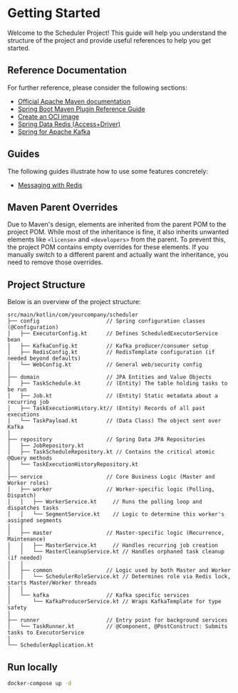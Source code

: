 # Getting Started

Welcome to the Scheduler Project! This guide will help you understand the structure of the project and provide useful references to help you get started.

## Reference Documentation

For further reference, please consider the following sections:

- [Official Apache Maven documentation](https://maven.apache.org/guides/index.html)
- [Spring Boot Maven Plugin Reference Guide](https://docs.spring.io/spring-boot/3.5.6/maven-plugin)
- [Create an OCI image](https://docs.spring.io/spring-boot/3.5.6/maven-plugin/build-image.html)
- [Spring Data Redis (Access+Driver)](https://docs.spring.io/spring-boot/3.5.6/reference/data/nosql.html#data.nosql.redis)
- [Spring for Apache Kafka](https://docs.spring.io/spring-boot/3.5.6/reference/messaging/kafka.html)

## Guides

The following guides illustrate how to use some features concretely:

- [Messaging with Redis](https://spring.io/guides/gs/messaging-redis/)

## Maven Parent Overrides

Due to Maven's design, elements are inherited from the parent POM to the project POM. While most of the inheritance is fine, it also inherits unwanted elements like `<license>` and `<developers>` from the parent. To prevent this, the project POM contains empty overrides for these elements. If you manually switch to a different parent and actually want the inheritance, you need to remove those overrides.

## Project Structure

Below is an overview of the project structure:

```
src/main/kotlin/com/yourcompany/scheduler
├── config                     // Spring configuration classes (@Configuration)
│   ├── ExecutorConfig.kt      // Defines ScheduledExecutorService bean
│   ├── KafkaConfig.kt         // Kafka producer/consumer setup
│   ├── RedisConfig.kt         // RedisTemplate configuration (if needed beyond defaults)
│   └── WebConfig.kt           // General web/security config
│
├── domain                     // JPA Entities and Value Objects
│   ├── TaskSchedule.kt        // (Entity) The table holding tasks to be run
│   ├── Job.kt                 // (Entity) Static metadata about a recurring job
│   ├── TaskExecutionHistory.kt// (Entity) Records of all past executions
│   └── TaskPayload.kt         // (Data Class) The object sent over Kafka
│
├── repository                 // Spring Data JPA Repositories
│   ├── JobRepository.kt
│   ├── TaskScheduleRepository.kt // Contains the critical atomic @Query methods
│   └── TaskExecutionHistoryRepository.kt
│
├── service                    // Core Business Logic (Master and Worker roles)
│   ├── worker                 // Worker-specific logic (Polling, Dispatch)
│   │   ├── WorkerService.kt     // Runs the polling loop and dispatches tasks
│   │   └── SegmentService.kt    // Logic to determine this worker's assigned segments
│   │
│   ├── master                 // Master-specific logic (Recurrence, Maintenance)
│   │   ├── MasterService.kt     // Handles recurring job creation
│   │   └── MasterCleanupService.kt // Handles orphaned task cleanup (if needed)
│   │
│   ├── common                 // Logic used by both Master and Worker
│   │   └── SchedulerRoleService.kt // Determines role via Redis lock, starts Master/Worker threads
│   │
│   └── kafka                  // Kafka specific services
│       └── KafkaProducerService.kt // Wraps KafkaTemplate for type safety
│
├── runner                     // Entry point for background services
│   └── TaskRunner.kt          // @Component, @PostConstruct: Submits tasks to ExecutorService
│
└── SchedulerApplication.kt

```

## Run locally

```bash 
docker-compose up -d
```